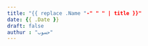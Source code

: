 ```yaml
---
title: "{{ replace .Name "-" " " | title }}"
date: {{ .Date }}
draft: false
authur : "حسوب"
---
```



